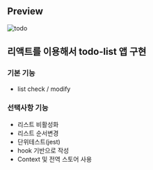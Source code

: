 ## Preview 
![todo](https://user-images.githubusercontent.com/65179725/137449361-59dc29d3-4616-4c68-b54b-d96ce60be06d.PNG)

## 리액트를 이용해서 todo-list 앱 구현

### 기본 기능

- list check / modify
 
### 선택사항 기능
 
- 리스트 비활성화
- 리스트 순서변경
- 단위테스트(jest)
- hook 기반으로 작성
- Context 및 전역 스토어 사용
 
 
